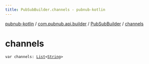 ```yaml
---
title: PubSubBuilder.channels - pubnub-kotlin
---
```


[pubnub-kotlin](../../index.html) / [com.pubnub.api.builder](../index.html) / [PubSubBuilder](index.html) / [channels](./channels.html)

# channels

`var channels: `[`List`](https://kotlinlang.org/api/latest/jvm/stdlib/kotlin.collections/-list/index.html)`<`[`String`](https://kotlinlang.org/api/latest/jvm/stdlib/kotlin/-string/index.html)`>`
